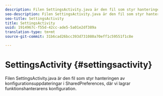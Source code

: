 ```yaml
---
description: Filen SettingsActivity.java är den fil som styr hanteringen av konfigurationsuppdateringar i SharedPreferences, där vi lagrar funktionshanterarens konfiguration.
seo-description: Filen SettingsActivity.java är den fil som styr hanteringen av konfigurationsuppdateringar i SharedPreferences, där vi lagrar funktionshanterarens konfiguration.
seo-title: SettingsActivity
title: SettingsActivity
uuid: 1914967c-f55d-42cc-ade5-5a01e2df389a
translation-type: tm+mt
source-git-commit: 31b6cad26bcc393d731080a70eff1c59551f1c8e

---
```



# SettingsActivity {#settingsactivity}

Filen SettingsActivity.java är den fil som styr hanteringen av konfigurationsuppdateringar i SharedPreferences, där vi lagrar funktionshanterarens konfiguration.